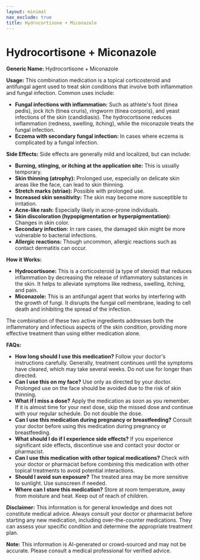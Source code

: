 ```yaml
---
layout: minimal
nav_exclude: true
title: Hydrocortisone + Miconazole
---
```


# Hydrocortisone + Miconazole

**Generic Name:** Hydrocortisone + Miconazole

**Usage:** This combination medication is a topical corticosteroid and antifungal agent used to treat skin conditions that involve both inflammation and fungal infection.  Common uses include:

* **Fungal infections with inflammation:**  Such as athlete's foot (tinea pedis), jock itch (tinea cruris), ringworm (tinea corporis), and yeast infections of the skin (candidiasis).  The hydrocortisone reduces inflammation (redness, swelling, itching), while the miconazole treats the fungal infection.
* **Eczema with secondary fungal infection:**  In cases where eczema is complicated by a fungal infection.


**Side Effects:**  Side effects are generally mild and localized, but can include:

* **Burning, stinging, or itching at the application site:** This is usually temporary.
* **Skin thinning (atrophy):**  Prolonged use, especially on delicate skin areas like the face, can lead to skin thinning.
* **Stretch marks (striae):**  Possible with prolonged use.
* **Increased skin sensitivity:**  The skin may become more susceptible to irritation.
* **Acne-like rash:**  Especially likely in acne-prone individuals.
* **Skin discoloration (hypopigmentation or hyperpigmentation):**  Changes in skin color.
* **Secondary infection:**  In rare cases, the damaged skin might be more vulnerable to bacterial infections.
* **Allergic reactions:**  Though uncommon, allergic reactions such as contact dermatitis can occur.

**How it Works:**

* **Hydrocortisone:** This is a corticosteroid (a type of steroid) that reduces inflammation by decreasing the release of inflammatory substances in the skin.  It helps to alleviate symptoms like redness, swelling, itching, and pain.
* **Miconazole:** This is an antifungal agent that works by interfering with the growth of fungi.  It disrupts the fungal cell membrane, leading to cell death and inhibiting the spread of the infection.

The combination of these two active ingredients addresses both the inflammatory and infectious aspects of the skin condition, providing more effective treatment than using either medication alone.


**FAQs:**

* **How long should I use this medication?**  Follow your doctor's instructions carefully.  Generally, treatment continues until the symptoms have cleared, which may take several weeks.  Do not use for longer than directed.
* **Can I use this on my face?**  Use only as directed by your doctor.  Prolonged use on the face should be avoided due to the risk of skin thinning.
* **What if I miss a dose?** Apply the medication as soon as you remember.  If it is almost time for your next dose, skip the missed dose and continue with your regular schedule.  Do not double the dose.
* **Can I use this medication during pregnancy or breastfeeding?** Consult your doctor before using this medication during pregnancy or breastfeeding.
* **What should I do if I experience side effects?**  If you experience significant side effects, discontinue use and contact your doctor or pharmacist.
* **Can I use this medication with other topical medications?**  Check with your doctor or pharmacist before combining this medication with other topical treatments to avoid potential interactions.
* **Should I avoid sun exposure?** The treated area may be more sensitive to sunlight. Use sunscreen if needed.
* **Where can I store this medication?** Store at room temperature, away from moisture and heat. Keep out of reach of children.


**Disclaimer:** This information is for general knowledge and does not constitute medical advice.  Always consult your doctor or pharmacist before starting any new medication, including over-the-counter medications.  They can assess your specific condition and determine the appropriate treatment plan.


**Note:** This information is AI-generated or crowd-sourced and may not be accurate. Please consult a medical professional for verified advice.